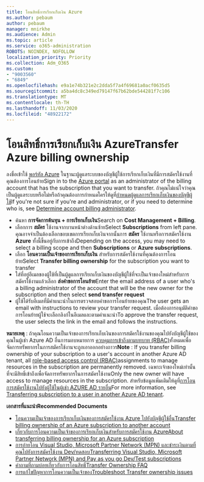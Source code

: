 ```yaml
---
title: โอนสิทธิ์การเรียกเก็บเงิน Azure
ms.author: pebaum
author: pebaum
manager: mnirkhe
ms.audience: Admin
ms.topic: article
ms.service: o365-administration
ROBOTS: NOINDEX, NOFOLLOW
localization_priority: Priority
ms.collection: Adm_O365
ms.custom:
- "9003560"
- "6849"
ms.openlocfilehash: e9a1e74b321e2c2dda5f7a4f69681a0acf0635d5
ms.sourcegitcommit: a5ba4dc8c349ed79147f67b62bde544281f7c106
ms.translationtype: MT
ms.contentlocale: th-TH
ms.lasthandoff: 11/03/2020
ms.locfileid: "48922172"
---
```

# <a name="transfer-azure-billing-ownership"></a><span data-ttu-id="ac6ac-102">โอนสิทธิ์การเรียกเก็บเงิน Azure</span><span class="sxs-lookup"><span data-stu-id="ac6ac-102">Transfer Azure billing ownership</span></span>

<span data-ttu-id="ac6ac-103">ลงชื่อเข้าใช้ [พอร์ทัล Azure](https://portal.azure.com/) ในฐานะผู้ดูแลระบบของบัญชีผู้ใช้การเรียกเก็บเงินที่มีการสมัครใช้งานที่คุณต้องการโอนย้าย</span><span class="sxs-lookup"><span data-stu-id="ac6ac-103">Sign in to the [Azure portal](https://portal.azure.com/) as an administrator of the billing account that has the subscription that you want to transfer.</span></span> <span data-ttu-id="ac6ac-104">ถ้าคุณไม่แน่ใจว่าคุณเป็นผู้ดูแลระบบหรือไม่หรือถ้าคุณต้องการกำหนดใครให้ดูที่[กำหนดผู้ดูแลการเรียกเก็บเงินของบัญชีผู้ใช้](https://docs.microsoft.com/azure/cost-management-billing/understand/subscription-transfer#whoisaa)</span><span class="sxs-lookup"><span data-stu-id="ac6ac-104">If you're not sure if you're and administrator, or if you need to determine who is, see [Determine account billing administrator](https://docs.microsoft.com/azure/cost-management-billing/understand/subscription-transfer#whoisaa).</span></span>

- <span data-ttu-id="ac6ac-105">ค้นหา **การจัดการต้นทุน + การเรียกเก็บเงิน**</span><span class="sxs-lookup"><span data-stu-id="ac6ac-105">Search on **Cost Management + Billing**.</span></span>
- <span data-ttu-id="ac6ac-106">เลือกการ **สมัคร** ใช้งานจากบานหน้าต่างด้านซ้าย</span><span class="sxs-lookup"><span data-stu-id="ac6ac-106">Select **Subscriptions** from left pane.</span></span> <span data-ttu-id="ac6ac-107">คุณอาจจำเป็นต้องเลือกขอบเขตการเรียกเก็บเงินจากนั้นการ **สมัคร** ใช้งานหรือการสมัครใช้งาน **Azure** ทั้งนี้ขึ้นอยู่กับการเข้าถึง</span><span class="sxs-lookup"><span data-stu-id="ac6ac-107">Depending on the access, you may need to select a billing scope and then **Subscriptions** or **Azure subscriptions**.</span></span>
- <span data-ttu-id="ac6ac-108">เลือก **โอนความเป็นเจ้าของการเรียกเก็บเงิน** สำหรับการสมัครใช้งานที่คุณต้องการโอนย้าย</span><span class="sxs-lookup"><span data-stu-id="ac6ac-108">Select **Transfer billing ownership** for the subscription you want to transfer</span></span>
- <span data-ttu-id="ac6ac-109">ใส่ที่อยู่อีเมลของผู้ใช้ที่เป็นผู้ดูแลการเรียกเก็บเงินของบัญชีผู้ใช้ที่จะเป็นเจ้าของใหม่สำหรับการสมัครใช้งานแล้วเลือก **ส่งคำขอการโอนย้าย**</span><span class="sxs-lookup"><span data-stu-id="ac6ac-109">Enter the email address of a user who's a billing administrator of the account that will be the new owner for the subscription and then select **send transfer request**</span></span>
- <span data-ttu-id="ac6ac-110">ผู้ใช้ได้รับอีเมลที่มีคำแนะนำในการตรวจสอบคำขอการโอนย้ายของคุณ</span><span class="sxs-lookup"><span data-stu-id="ac6ac-110">The user gets an email with instructions to review your transfer request.</span></span> <span data-ttu-id="ac6ac-111">เมื่อต้องการอนุมัติคำขอการโอนย้ายผู้ใช้จะเลือกลิงก์ในอีเมลและตามคำแนะนำ</span><span class="sxs-lookup"><span data-stu-id="ac6ac-111">To approve the transfer request, the user selects the link in the email and follows the instructions.</span></span>

<span data-ttu-id="ac6ac-112">**หมายเหตุ** : ถ้าคุณโอนความเป็นเจ้าของการเรียกเก็บเงินของการสมัครใช้งานของคุณไปยังบัญชีผู้ใช้ของคุณในผู้เช่า Azure AD อื่นการมอบหมายการ [ควบคุมการเข้าถึงตามบทบาท (RBAC)](https://docs.microsoft.com/azure/role-based-access-control/overview?WT.mc_id=Portal-Microsoft_Azure_Support)ทั้งหมดเพื่อจัดการทรัพยากรในการสมัครใช้งานจะถูกเอาออกอย่างถาวร</span><span class="sxs-lookup"><span data-stu-id="ac6ac-112">**Note** : If you transfer billing ownership of your subscription to a user's account in another Azure AD tenant, all [role-based access control (RBAC)](https://docs.microsoft.com/azure/role-based-access-control/overview?WT.mc_id=Portal-Microsoft_Azure_Support)assignments to manage resources in the subscription are permanently removed.</span></span> <span data-ttu-id="ac6ac-113">เฉพาะเจ้าของใหม่เท่านั้นที่จะมีสิทธิ์เข้าถึงเพื่อจัดการทรัพยากรในการสมัครใช้งาน</span><span class="sxs-lookup"><span data-stu-id="ac6ac-113">Only the new owner will have access to manage resources in the subscription.</span></span> <span data-ttu-id="ac6ac-114">สำหรับข้อมูลเพิ่มเติมให้ดูที่[การโอนการสมัครใช้งานไปยังผู้ใช้ในผู้เช่า AZURE AD รายอื่น](https://docs.microsoft.com/azure/active-directory/managed-identities-azure-resources/known-issues?WT.mc_id=Portal-Microsoft_Azure_Support)</span><span class="sxs-lookup"><span data-stu-id="ac6ac-114">For more information, see [Transferring subscription to a user in another Azure AD tenant](https://docs.microsoft.com/azure/active-directory/managed-identities-azure-resources/known-issues?WT.mc_id=Portal-Microsoft_Azure_Support).</span></span>

<span data-ttu-id="ac6ac-115">**เอกสารที่แนะนำ**</span><span class="sxs-lookup"><span data-stu-id="ac6ac-115">**Recommended Documents**</span></span>

- [<span data-ttu-id="ac6ac-116">โอนความเป็นเจ้าของการเรียกเก็บเงินของการสมัครใช้งาน Azure ไปยังบัญชีผู้ใช้อื่น</span><span class="sxs-lookup"><span data-stu-id="ac6ac-116">Transfer billing ownership of an Azure subscription to another account</span></span>](https://docs.microsoft.com/azure/cost-management-billing/manage/billing-subscription-transfer)
- [<span data-ttu-id="ac6ac-117">เกี่ยวกับการโอนความเป็นเจ้าของการเรียกเก็บเงินสำหรับการสมัครใช้งาน Azure</span><span class="sxs-lookup"><span data-stu-id="ac6ac-117">About transferring billing ownership for an Azure subscription</span></span>](https://docs.microsoft.com//azure/cost-management-billing/understand/subscription-transfer)
- [<span data-ttu-id="ac6ac-118">การถ่ายโอน Visual Studio, Microsoft Partner Network (MPN) และชำระเงินตามที่คุณไปยังการสมัครใช้งาน Dev/ทดสอบ</span><span class="sxs-lookup"><span data-stu-id="ac6ac-118">Transferring Visual Studio, Microsoft Partner Network (MPN) and Pay as you go Dev/Test subscriptions</span></span>](https://docs.microsoft.com/azure/billing/billing-subscription-transfer?WT.mc_id=Portal-Microsoft_Azure_Support#transferring-visual-studio-microsoft-partner-network-mpn-and-pay-as-you-go-devtest-subscriptions)
- [<span data-ttu-id="ac6ac-119">คำถามที่ถามบ่อยเกี่ยวกับการโอนสิทธิ์</span><span class="sxs-lookup"><span data-stu-id="ac6ac-119">Transfer Ownership FAQ</span></span>](https://docs.microsoft.com/azure/billing/billing-subscription-transfer?WT.mc_id=Portal-Microsoft_Azure_Support#frequently-asked-questions-faq-for-senders)
- [<span data-ttu-id="ac6ac-120">การแก้ไขปัญหาการโอนความเป็นเจ้าของ</span><span class="sxs-lookup"><span data-stu-id="ac6ac-120">Troubleshoot Transfer ownership issues</span></span>](https://docs.microsoft.com/azure/billing/billing-subscription-transfer?WT.mc_id=Portal-Microsoft_Azure_Support#troubleshooting)
